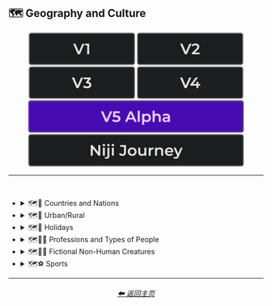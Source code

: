 <h2>🗺 Geography and Culture</h2>

<div align="center">

[<img src="/Images/Repo_Parts/Buttons/Version_Buttons/button_version_V1_inactive.webp?raw=true" alt="MidJourney V1" height="64" />](/Pages/MJ_V1/Style_Pages/Sphere/Geography_and_Culture.md)
[<img src="/Images/Repo_Parts/Buttons/Version_Buttons/button_version_V2_inactive.webp?raw=true" alt="MidJourney V2" height="64" />](/Pages/MJ_V2/Style_Pages/Sphere/Geography_and_Culture.md)
[<img src="/Images/Repo_Parts/Buttons/Version_Buttons/button_version_V3_inactive.webp?raw=true" alt="MidJourney V3" height="64" />](/Pages/MJ_V3/Style_Pages/Just_The_Style/Geography_and_Culture.md)
[<img src="/Images/Repo_Parts/Buttons/Version_Buttons/button_version_V4_inactive.webp?raw=true" alt="MidJourney V4" height="64" />](/Pages/MJ_V4/Style_Pages/Just_The_Style/Geography_and_Culture.md)
<br>
[<img src="/Images/Repo_Parts/Buttons/Version_Buttons/button_version_V5_Alpha_active_half.webp?raw=true" alt="MidJourney V5" height="64" />](/Pages/MJ_V5/Style_Pages/Just_The_Style/Geography_and_Culture.md)
[<img src="/Images/Repo_Parts/Buttons/Version_Buttons/button_version_niji_inactive_half.webp?raw=true" alt="Niji Journey" height="64" />](/Pages/Niji_Journey/Style_Pages/Geography_and_Culture.md)

</div>

<hr>
<br>


- <details><summary>🗺🎌 Countries and Nations</summary><p><div align="center">

    | Country | Nation |
    | :-: | :-: |
    | <img src="/Images/MJ_V5/V5_Alpha_1/Midjourney_Styles/Country.webp?raw=true" width="256" /> | <img src="/Images/MJ_V5/V5_Alpha_1/Midjourney_Styles/Nation.webp?raw=true" width="256" /> |
    
    <br>

    | American-Style | American Realism |
    | :-: | :-: |
    | <img src="/Images/MJ_V5/V5_Alpha_1/Midjourney_Styles/American-Style.webp?raw=true" width="256" /> | <img src="/Images/MJ_V5/V5_Alpha_1/Midjourney_Styles/American_Realism.webp?raw=true" width="256" /> |

    <br>

    | Canadian-Style | Canadian Realism |
    | :-: | :-: |
    | <img src="/Images/MJ_V5/V5_Alpha_1/Midjourney_Styles/Canadian-Style.webp?raw=true" width="256" /> | <img src="/Images/MJ_V5/V5_Alpha_1/Midjourney_Styles/Canadian_Realism.webp?raw=true" width="256" /> |

    <br>

    | Europunk |
    | :-: |
    | <img src="/Images/MJ_V5/V5_Alpha_1/Midjourney_Styles/Europunk.webp?raw=true" width="256" /> |

    <br>

    | Brazilian-Style | Brazilian Realism |
    | :-: | :-: |
    | <img src="/Images/MJ_V5/V5_Alpha_1/Midjourney_Styles/Brazilian-Style.webp?raw=true" width="256" /> | <img src="/Images/MJ_V5/V5_Alpha_1/Midjourney_Styles/Brazilian_Realism.webp?raw=true" width="256" /> |

    <br>

    | Incan | Tiwanaku |
    | :-: | :-: |
    | <img src="/Images/MJ_V5/V5_Alpha_1/Midjourney_Styles/Incan.webp?raw=true" width="256" /> | <img src="/Images/MJ_V5/V5_Alpha_1/Midjourney_Styles/Tiwanaku.webp?raw=true" width="256" /> |
    
    <br>

    | Mexican-Style | Mexican Realism |
    | :-: | :-: |
    | <img src="/Images/MJ_V5/V5_Alpha_1/Midjourney_Styles/Mexican-Style.webp?raw=true" width="256" /> | <img src="/Images/MJ_V5/V5_Alpha_1/Midjourney_Styles/Mexican_Realism.webp?raw=true" width="256" /> |

    <br>

    | African-Style | African Realism |
    | :-: | :-: |
    | <img src="/Images/MJ_V5/V5_Alpha_1/Midjourney_Styles/African-Style.webp?raw=true" width="256" /> | <img src="/Images/MJ_V5/V5_Alpha_1/Midjourney_Styles/African_Realism.webp?raw=true" width="256" /> |

    <br>

    | Mali | Benin |
    | :-: | :-: |
    | <img src="/Images/MJ_V5/V5_Alpha_1/Midjourney_Styles/Mali.webp?raw=true" width="256" /> | <img src="/Images/MJ_V5/V5_Alpha_1/Midjourney_Styles/Benin.webp?raw=true" width="256" /> |
    
    <br>

    | Australian-Style | Australian Realism |
    | :-: | :-: |
    | <img src="/Images/MJ_V5/V5_Alpha_1/Midjourney_Styles/Australian-Style.webp?raw=true" width="256" /> | <img src="/Images/MJ_V5/V5_Alpha_1/Midjourney_Styles/Australian_Realism.webp?raw=true" width="256" /> |

    <br>

    | Spanish-Style | Spanish Realism |
    | :-: | :-: |
    | <img src="/Images/MJ_V5/V5_Alpha_1/Midjourney_Styles/Spanish-Style.webp?raw=true" width="256" /> | <img src="/Images/MJ_V5/V5_Alpha_1/Midjourney_Styles/Spanish_Realism.webp?raw=true" width="256" /> |

    <br>

    | French-Style | French Realism |
    | :-: | :-: |
    | <img src="/Images/MJ_V5/V5_Alpha_1/Midjourney_Styles/French-Style.webp?raw=true" width="256" /> | <img src="/Images/MJ_V5/V5_Alpha_1/Midjourney_Styles/French_Realism.webp?raw=true" width="256" /> |

    <br>

    | Italian-Style | Italian Realism |
    | :-: | :-: |
    | <img src="/Images/MJ_V5/V5_Alpha_1/Midjourney_Styles/Italian-Style.webp?raw=true" width="256" /> | <img src="/Images/MJ_V5/V5_Alpha_1/Midjourney_Styles/Italian_Realism.webp?raw=true" width="256" /> |

    <br>

    | Turkish-Style | Turkish Realism |
    | :-: | :-: |
    | <img src="/Images/MJ_V5/V5_Alpha_1/Midjourney_Styles/Turkish-Style.webp?raw=true" width="256" /> | <img src="/Images/MJ_V5/V5_Alpha_1/Midjourney_Styles/Turkish_Realism.webp?raw=true" width="256" /> |

    <br>

    | British-Style | British Realism |
    | :-: | :-: |
    | <img src="/Images/MJ_V5/V5_Alpha_1/Midjourney_Styles/British-Style.webp?raw=true" width="256" /> | <img src="/Images/MJ_V5/V5_Alpha_1/Midjourney_Styles/British_Realism.webp?raw=true" width="256" /> |

    <br>

    | German-Style | German Realism | German Romanticism |
    | :-: | :-: | :-: |
    | <img src="/Images/MJ_V5/V5_Alpha_1/Midjourney_Styles/German-Style.webp?raw=true" width="256" /> | <img src="/Images/MJ_V5/V5_Alpha_1/Midjourney_Styles/German_Realism.webp?raw=true" width="256" /> | <img src="/Images/MJ_V5/V5_Alpha_1/Midjourney_Styles/German_Romanticism.webp?raw=true" width="256" /> |

    <br>

    | Greek-Style | Greek Realism | Greek Icon |
    | :-: | :-: | :-: |
    | <img src="/Images/MJ_V5/V5_Alpha_1/Midjourney_Styles/Greek-Style.webp?raw=true" width="256" /> | <img src="/Images/MJ_V5/V5_Alpha_1/Midjourney_Styles/Greek_Realism.webp?raw=true" width="256" /> | <img src="/Images/MJ_V5/V5_Alpha_1/Midjourney_Styles/Greek_Icon.webp?raw=true" width="256" /> |

    <br>

    | Greek God | Greek Goddess |
    | :-: | :-: |
    | <img src="/Images/MJ_V5/V5_Alpha_1/Midjourney_Styles/Greek_God.webp?raw=true" width="256" /> | <img src="/Images/MJ_V5/V5_Alpha_1/Midjourney_Styles/Greek_Goddess.webp?raw=true" width="256" /> |
    
    <br>

    | Polish-Style | Polish Realism |
    | :-: | :-: |
    | <img src="/Images/MJ_V5/V5_Alpha_1/Midjourney_Styles/Polish-Style.webp?raw=true" width="256" /> | <img src="/Images/MJ_V5/V5_Alpha_1/Midjourney_Styles/Polish_Realism.webp?raw=true" width="256" /> |

    <br>

    | Hungarian-Style | Hungarian Realism |
    | :-: | :-: |
    | <img src="/Images/MJ_V5/V5_Alpha_1/Midjourney_Styles/Hungarian-Style.webp?raw=true" width="256" /> | <img src="/Images/MJ_V5/V5_Alpha_1/Midjourney_Styles/Hungarian_Realism.webp?raw=true" width="256" /> |

    <br>

    | Swiss-Style | Swiss Realism |
    | :-: | :-: |
    | <img src="/Images/MJ_V5/V5_Alpha_1/Midjourney_Styles/Swiss-Style.webp?raw=true" width="256" /> | <img src="/Images/MJ_V5/V5_Alpha_1/Midjourney_Styles/Swiss_Realism.webp?raw=true" width="256" /> |

    <br>

    | Swedish-Style | Swedish Realism |
    | :-: | :-: |
    | <img src="/Images/MJ_V5/V5_Alpha_1/Midjourney_Styles/Swedish-Style.webp?raw=true" width="256" /> | <img src="/Images/MJ_V5/V5_Alpha_1/Midjourney_Styles/Swedish_Realism.webp?raw=true" width="256" /> |

    <br>

    | Irish-Style | Irish Realism |
    | :-: | :-: |
    | <img src="/Images/MJ_V5/V5_Alpha_1/Midjourney_Styles/Irish-Style.webp?raw=true" width="256" /> | <img src="/Images/MJ_V5/V5_Alpha_1/Midjourney_Styles/Irish_Realism.webp?raw=true" width="256" /> |

    <br>

    | Roman-Style | Roman Realism | Roman Icon |
    | :-: | :-: | :-: |
    | <img src="/Images/MJ_V5/V5_Alpha_1/Midjourney_Styles/Roman-Style.webp?raw=true" width="256" /> | <img src="/Images/MJ_V5/V5_Alpha_1/Midjourney_Styles/Roman_Realism.webp?raw=true" width="256" /> | <img src="/Images/MJ_V5/V5_Alpha_1/Midjourney_Styles/Roman_Icon.webp?raw=true" width="256" /> |

    <br>

    | Roman Mythology | Roman God | Roman Goddess |
    | :-: | :-: | :-: |
    | <img src="/Images/MJ_V5/V5_Alpha_1/Midjourney_Styles/Roman_Mythology.webp?raw=true" width="256" /> | <img src="/Images/MJ_V5/V5_Alpha_1/Midjourney_Styles/Roman_God.webp?raw=true" width="256" /> | <img src="/Images/MJ_V5/V5_Alpha_1/Midjourney_Styles/Roman_Goddess.webp?raw=true" width="256" /> |
    
    <br>

    | Dominican-Style | Dominican Realism |
    | :-: | :-: |
    | <img src="/Images/MJ_V5/V5_Alpha_1/Midjourney_Styles/Dominican-Style.webp?raw=true" width="256" /> | <img src="/Images/MJ_V5/V5_Alpha_1/Midjourney_Styles/Dominican_Realism.webp?raw=true" width="256" /> |

    <br>

    | Chinese-Style | Chinese Realism |
    | :-: | :-: |
    | <img src="/Images/MJ_V5/V5_Alpha_1/Midjourney_Styles/Chinese-Style.webp?raw=true" width="256" /> | <img src="/Images/MJ_V5/V5_Alpha_1/Midjourney_Styles/Chinese_Realism.webp?raw=true" width="256" /> |

    <br>
    
    | Tang Dynasty | Timurid |
    | :-: | :-: |
    | <img src="/Images/MJ_V5/V5_Alpha_1/Midjourney_Styles/Tang_Dynasty.webp?raw=true" width="256" /> | <img src="/Images/MJ_V5/V5_Alpha_1/Midjourney_Styles/Timurid.webp?raw=true" width="256" /> |

    <br>

    | Japanese | Taisho Period |
    | :-: | :-: |
    | <img src="/Images/MJ_V5/V5_Alpha_1/Midjourney_Styles/Japanese.webp?raw=true" width="256" /> | <img src="/Images/MJ_V5/V5_Alpha_1/Midjourney_Styles/Taisho_Period.webp?raw=true" width="256" /> |

    <br>

    | Japanese-Style | Japanese Realism | Japonism |
    | :-: | :-: | :-: |
    | <img src="/Images/MJ_V5/V5_Alpha_1/Midjourney_Styles/Japanese-Style.webp?raw=true" width="256" /> | <img src="/Images/MJ_V5/V5_Alpha_1/Midjourney_Styles/Japanese_Realism.webp?raw=true" width="256" /> | <img src="/Images/MJ_V5/V5_Alpha_1/Midjourney_Styles/Japonism.webp?raw=true" width="256" /> |

    <br>

    | Ukrainian-Style | Ukrainian Realism |
    | :-: | :-: |
    | <img src="/Images/MJ_V5/V5_Alpha_1/Midjourney_Styles/Ukrainian-Style.webp?raw=true" width="256" /> | <img src="/Images/MJ_V5/V5_Alpha_1/Midjourney_Styles/Ukrainian_Realism.webp?raw=true" width="256" /> |

    <br>

    | Indonesian-Style | Indonesian Realism |
    | :-: | :-: |
    | <img src="/Images/MJ_V5/V5_Alpha_1/Midjourney_Styles/Indonesian-Style.webp?raw=true" width="256" /> | <img src="/Images/MJ_V5/V5_Alpha_1/Midjourney_Styles/Indonesian_Realism.webp?raw=true" width="256" /> |

    <br>

    | Balinese | Tibetan | Khmer |
    | :-: | :-: | :-: |
    | <img src="/Images/MJ_V5/V5_Alpha_1/Midjourney_Styles/Balinese.webp?raw=true" width="256" /> | <img src="/Images/MJ_V5/V5_Alpha_1/Midjourney_Styles/Tibetan.webp?raw=true" width="256" /> | <img src="/Images/MJ_V5/V5_Alpha_1/Midjourney_Styles/Khmer.webp?raw=true" width="256" /> |
    
    <br>
    
    | Thai | Bagan |
    | :-: | :-: |
    | <img src="/Images/MJ_V5/V5_Alpha_1/Midjourney_Styles/Thai.webp?raw=true" width="256" /> | <img src="/Images/MJ_V5/V5_Alpha_1/Midjourney_Styles/Bagan.webp?raw=true" width="256" /> |
    
    <br>

    | Indian-Style | Indian Realism |
    | :-: | :-: |
    | <img src="/Images/MJ_V5/V5_Alpha_1/Midjourney_Styles/Indian-Style.webp?raw=true" width="256" /> | <img src="/Images/MJ_V5/V5_Alpha_1/Midjourney_Styles/Indian_Realism.webp?raw=true" width="256" /> |

    <br>

    | Bavarian |
    | :-: |
    | <img src="/Images/MJ_V5/V5_Alpha_1/Midjourney_Styles/Bavarian.webp?raw=true" width="256" /> |
    
    <br>
    
    | Minoan | Cycladic |
    | :-: | :-: |
    | <img src="/Images/MJ_V5/V5_Alpha_1/Midjourney_Styles/Minoan.webp?raw=true" width="256" /> | <img src="/Images/MJ_V5/V5_Alpha_1/Midjourney_Styles/Cycladic.webp?raw=true" width="256" /> |
    
    <br>
    
    | Puebloan | Armenian |
    | :-: | :-: |
    | <img src="/Images/MJ_V5/V5_Alpha_1/Midjourney_Styles/Puebloan.webp?raw=true" width="256" /> | <img src="/Images/MJ_V5/V5_Alpha_1/Midjourney_Styles/Armenian.webp?raw=true" width="256" /> |
    
    <br>

    | Russian-Style | Russian Realism |
    | :-: | :-: |
    | <img src="/Images/MJ_V5/V5_Alpha_1/Midjourney_Styles/Russian-Style.webp?raw=true" width="256" /> | <img src="/Images/MJ_V5/V5_Alpha_1/Midjourney_Styles/Russian_Realism.webp?raw=true" width="256" /> |

    <br>

    | Propaganda | American Propaganda | Soviet Propaganda |
    | :-: | :-: | :-: |
    | <img src="/Images/MJ_V5/V5_Alpha_1/Midjourney_Styles/Propaganda.webp?raw=true" width="256" /> | <img src="/Images/MJ_V5/V5_Alpha_1/Midjourney_Styles/American_Propaganda.webp?raw=true" width="256" /> | <img src="/Images/MJ_V5/V5_Alpha_1/Midjourney_Styles/Soviet_Propaganda.webp?raw=true" width="256" /> |

    <br>

    | Arabic | Caribbean | Mayan |
    | :-: | :-: | :-: |
    | <img src="/Images/MJ_V5/V5_Alpha_1/Midjourney_Styles/Arabic.webp?raw=true" width="256" /> | <img src="/Images/MJ_V5/V5_Alpha_1/Midjourney_Styles/Caribbean.webp?raw=true" width="256" /> | <img src="/Images/MJ_V5/V5_Alpha_1/Midjourney_Styles/Mayan.webp?raw=true" width="256" /> |

    <br>

    | Egyptian Art | Socialist Realism |
    | :-: | :-: |
    | <img src="/Images/MJ_V5/V5_Alpha_1/Midjourney_Styles/Egyptian_Art.webp?raw=true" width="256" /> | <img src="/Images/MJ_V5/V5_Alpha_1/Midjourney_Styles/Socialist_Realism.webp?raw=true" width="256" /> |

    <br>

    | Nordic Mythology |
    | :-: |
    | <img src="/Images/MJ_V5/V5_Alpha_1/Midjourney_Styles/Nordic_Mythology.webp?raw=true" width="256" /> |

    <br>
    
    | Victorian |
    | :-: |
    | <img src="/Images/MJ_V5/V5_Alpha_1/Midjourney_Styles/Victorian.webp?raw=true" width="256" /> |

    <br>

    | Byzantine | Byzantine Icon |
    | :-: | :-: |
    | <img src="/Images/MJ_V5/V5_Alpha_1/Midjourney_Styles/Byzantine.webp?raw=true" width="256" /> | <img src="/Images/MJ_V5/V5_Alpha_1/Midjourney_Styles/Byzantine_Icon.webp?raw=true" width="256" /> |

    <br>

    | Christian Icon |
    | :-: |
    | <img src="/Images/MJ_V5/V5_Alpha_1/Midjourney_Styles/Christian_Icon.webp?raw=true" width="256" /> |
    
  </div></p></details>


- <details><summary>🗺🌾 Urban/Rural</summary><p><div align="center">

      | Urban | Urbancore | Urban Exploration |
    | :-: | :-: | :-: |
    | <img src="/Images/MJ_V5/V5_Alpha_1/Midjourney_Styles/Urban.webp?raw=true" width="256" /> | <img src="/Images/MJ_V5/V5_Alpha_1/Midjourney_Styles/Urbancore.webp?raw=true" width="256" /> | <img src="/Images/MJ_V5/V5_Alpha_1/Midjourney_Styles/Urban_Exploration.webp?raw=true" width="256" /> |
    
    <br>

    | Rural | Ruralcore |
    | :-: | :-: |
    | <img src="/Images/MJ_V5/V5_Alpha_1/Midjourney_Styles/Rural.webp?raw=true" width="256" /> | <img src="/Images/MJ_V5/V5_Alpha_1/Midjourney_Styles/Ruralcore.webp?raw=true" width="256" /> |

    <br>

    | Adventurecore | Hikecore | Prairiecore |
    | :-: | :-: | :-: |
    | <img src="/Images/MJ_V5/V5_Alpha_1/Midjourney_Styles/Adventurecore.webp?raw=true" width="256" /> | <img src="/Images/MJ_V5/V5_Alpha_1/Midjourney_Styles/Hikecore.webp?raw=true" width="256" /> | <img src="/Images/MJ_V5/V5_Alpha_1/Midjourney_Styles/Prairiecore.webp?raw=true" width="256" /> |

    <br>

    | Farmcore | Countrycore | Villagecore |
    | :-: | :-: | :-: |
    | <img src="/Images/MJ_V5/V5_Alpha_1/Midjourney_Styles/Farmcore.webp?raw=true" width="256" /> | <img src="/Images/MJ_V5/V5_Alpha_1/Midjourney_Styles/Countrycore.webp?raw=true" width="256" /> | <img src="/Images/MJ_V5/V5_Alpha_1/Midjourney_Styles/Villagecore.webp?raw=true" width="256" /> |

    <br>
    
    | Tavernwave | Cabincore | Cottagecore |
    | :-: | :-: | :-: |
    | <img src="/Images/MJ_V5/V5_Alpha_1/Midjourney_Styles/Tavernwave.webp?raw=true" width="256" /> | <img src="/Images/MJ_V5/V5_Alpha_1/Midjourney_Styles/Cabincore.webp?raw=true" width="256" /> | <img src="/Images/MJ_V5/V5_Alpha_1/Midjourney_Styles/Cottagecore.webp?raw=true" width="256" /> |

    <br>
    
    | Hermitpunk |
    | :-: |
    | <img src="/Images/MJ_V5/V5_Alpha_1/Midjourney_Styles/Hermitpunk.webp?raw=true" width="256" /> |

  </div></p></details>


- <details><summary>🗺🎄 Holidays</summary><p><div align="center">

    | Holiday |
    | :-: |
    | <img src="/Images/MJ_V5/V5_Alpha_1/Midjourney_Styles/Holiday.webp?raw=true" width="256" /> |
    
    <br>

    | Christmas | Santa | Elf |
    | :-: | :-: | :-: |
    | <img src="/Images/MJ_V5/V5_Alpha_1/Midjourney_Styles/Christmas.webp?raw=true" width="256" /> | <img src="/Images/MJ_V5/V5_Alpha_1/Midjourney_Styles/Santa.webp?raw=true" width="256" /> | <img src="/Images/MJ_V5/V5_Alpha_1/Midjourney_Styles/Elf.webp?raw=true" width="256" /> |

    <br>

    | Halloween |
    | :-: |
    | <img src="/Images/MJ_V5/V5_Alpha_1/Midjourney_Styles/Halloween.webp?raw=true" width="256" /> |

  </div></p></details>


- <details><summary>🗺🐱‍👤 Professions and Types of People</summary><p><div align="center">

    | Boss | Master |
    | :-: | :-: |
    | <img src="/Images/MJ_V5/V5_Alpha_1/Midjourney_Styles/Boss.webp?raw=true" width="256" /> | <img src="/Images/MJ_V5/V5_Alpha_1/Midjourney_Styles/Master.webp?raw=true" width="256" /> |

    <br>

    | Police |
    | :-: |
    | <img src="/Images/MJ_V5/V5_Alpha_1/Midjourney_Styles/Police.webp?raw=true" width="256" /> |

    <br>

    | Warrior | Samurai | Samurai Warrior |
    | :-: | :-: | :-: |
    | <img src="/Images/MJ_V5/V5_Alpha_1/Midjourney_Styles/Warrior.webp?raw=true" width="256" /> | <img src="/Images/MJ_V5/V5_Alpha_1/Midjourney_Styles/Samurai.webp?raw=true" width="256" /> | <img src="/Images/MJ_V5/V5_Alpha_1/Midjourney_Styles/Samurai_Warrior.webp?raw=true" width="256" /> |

    <br>
    
    | Artist | Bard | Cleric |
    | :-: | :-: | :-: |
    | <img src="/Images/MJ_V5/V5_Alpha_1/Midjourney_Styles/Artist.webp?raw=true" width="256" /> | <img src="/Images/MJ_V5/V5_Alpha_1/Midjourney_Styles/Bard.webp?raw=true" width="256" /> | <img src="/Images/MJ_V5/V5_Alpha_1/Midjourney_Styles/Cleric.webp?raw=true" width="256" /> |

    <br>

    | Clownpunk | Clowncore |
    | :-: | :-: |
    | <img src="/Images/MJ_V5/V5_Alpha_1/Midjourney_Styles/Clownpunk.webp?raw=true" width="256" /> | <img src="/Images/MJ_V5/V5_Alpha_1/Midjourney_Styles/Clowncore.webp?raw=true" width="256" /> |

    <br>

    | Viking | Pilgrim |
    | :-: | :-: |
    | <img src="/Images/MJ_V5/V5_Alpha_1/Midjourney_Styles/Viking.webp?raw=true" width="256" /> | <img src="/Images/MJ_V5/V5_Alpha_1/Midjourney_Styles/Pilgrim.webp?raw=true" width="256" /> |

    <br>

    | Quarterback |
    | :-: |
    | <img src="/Images/MJ_V5/V5_Alpha_1/Midjourney_Styles/Quarterback.webp?raw=true" width="256" /> |
    
    <br>

    | Catholicpunk |
    | :-: |
    | <img src="/Images/MJ_V5/V5_Alpha_1/Midjourney_Styles/Catholicpunk.webp?raw=true" width="256" /> |

    <br>

    | Poetcore | Scoutcore |
    | :-: | :-: |
    | <img src="/Images/MJ_V5/V5_Alpha_1/Midjourney_Styles/Poetcore.webp?raw=true" width="256" /> | <img src="/Images/MJ_V5/V5_Alpha_1/Midjourney_Styles/Scoutcore.webp?raw=true" width="256" /> |

    <br>

    | Kingcore | Princecore | Princesscore |
    | :-: | :-: | :-: |
    | <img src="/Images/MJ_V5/V5_Alpha_1/Midjourney_Styles/Kingcore.webp?raw=true" width="256" /> | <img src="/Images/MJ_V5/V5_Alpha_1/Midjourney_Styles/Princecore.webp?raw=true" width="256" /> | <img src="/Images/MJ_V5/V5_Alpha_1/Midjourney_Styles/Princesscore.webp?raw=true" width="256" /> |

    <br>

    | Royalcore | Knightcore |
    | :-: | :-: |
    | <img src="/Images/MJ_V5/V5_Alpha_1/Midjourney_Styles/Royalcore.webp?raw=true" width="256" /> | <img src="/Images/MJ_V5/V5_Alpha_1/Midjourney_Styles/Knightcore.webp?raw=true" width="256" /> |

    <br>

    | Roguecore | Villaincore |
    | :-: | :-: |
    | <img src="/Images/MJ_V5/V5_Alpha_1/Midjourney_Styles/Roguecore.webp?raw=true" width="256" /> | <img src="/Images/MJ_V5/V5_Alpha_1/Midjourney_Styles/Villaincore.webp?raw=true" width="256" /> |

    <br>
    
    | Kidcore | Tweencore | Grandparentcore |
    | :-: | :-: | :-: |
    | <img src="/Images/MJ_V5/V5_Alpha_1/Midjourney_Styles/Kidcore.webp?raw=true" width="256" /> | <img src="/Images/MJ_V5/V5_Alpha_1/Midjourney_Styles/Tweencore.webp?raw=true" width="256" /> | <img src="/Images/MJ_V5/V5_Alpha_1/Midjourney_Styles/Grandparentcore.webp?raw=true" width="256" /> |

    <br>

    | Brocore |
    | :-: |
    | <img src="/Images/MJ_V5/V5_Alpha_1/Midjourney_Styles/Brocore.webp?raw=true" width="256" /> |

    <br>

    <table>
        <tr><th>John Cena</th><tr>
        <tr height=256><td width=256></td></tr>
    </table>
    
  </div></p></details>


- <details><summary>🗺🧜‍♀️ Fictional Non-Human Creatures</summary><p><div align="center">

    | Entities |
    | :-: |
    | <img src="/Images/MJ_V5/V5_Alpha_1/Midjourney_Styles/Entities.webp?raw=true" width="256" /> |

    <br>
    
    | Goblin | Halfling |
    | :-: | :-: |
    | <img src="/Images/MJ_V5/V5_Alpha_1/Midjourney_Styles/Goblin.webp?raw=true" width="256" /> | <img src="/Images/MJ_V5/V5_Alpha_1/Midjourney_Styles/Halfling.webp?raw=true" width="256" /> |
    
    <br>
    
    | Warlock | Wizard |
    | :-: | :-: |
    | <img src="/Images/MJ_V5/V5_Alpha_1/Midjourney_Styles/Warlock.webp?raw=true" width="256" /> | <img src="/Images/MJ_V5/V5_Alpha_1/Midjourney_Styles/Wizard.webp?raw=true" width="256" /> |

    <br>
    
    | Elf | Orc |
    | :-: | :-: |
    | <img src="/Images/MJ_V5/V5_Alpha_1/Midjourney_Styles/Elf.webp?raw=true" width="256" /> | <img src="/Images/MJ_V5/V5_Alpha_1/Midjourney_Styles/Orc.webp?raw=true" width="256" /> |
    
    <br>
    
    | Mermaid |
    | :-: |
    | <img src="/Images/MJ_V5/V5_Alpha_1/Midjourney_Styles/Mermaid.webp?raw=true" width="256" /> |

  </div></p></details>


- <details><summary>🗺⚽ Sports</summary><p><div align="center">

    | Sport | Sports |
    | :-: | :-: |
    | <img src="/Images/MJ_V5/V5_Alpha_1/Midjourney_Styles/Sport.webp?raw=true" width="256" /> | <img src="/Images/MJ_V5/V5_Alpha_1/Midjourney_Styles/Sports.webp?raw=true" width="256" /> |
    
    <br>

    | Basketball | Baseball | Football |
    | :-: | :-: | :-: |
    | <img src="/Images/MJ_V5/V5_Alpha_1/Midjourney_Styles/Basketball.webp?raw=true" width="256" /> | <img src="/Images/MJ_V5/V5_Alpha_1/Midjourney_Styles/Baseball.webp?raw=true" width="256" /> | <img src="/Images/MJ_V5/V5_Alpha_1/Midjourney_Styles/Football.webp?raw=true" width="256" /> |
    
    <br>
    
    | Soccer | Soccer Ball |
    | :-: | :-: |
    | <img src="/Images/MJ_V5/V5_Alpha_1/Midjourney_Styles/Soccer.webp?raw=true" width="256" /> | <img src="/Images/MJ_V5/V5_Alpha_1/Midjourney_Styles/Soccer_Ball.webp?raw=true" width="256" /> |
    
    <br>
    
    | Golf | Golf Ball |
    | :-: | :-: |
    | <img src="/Images/MJ_V5/V5_Alpha_1/Midjourney_Styles/Golf.webp?raw=true" width="256" /> | <img src="/Images/MJ_V5/V5_Alpha_1/Midjourney_Styles/Golf_Ball.webp?raw=true" width="256" /> |
    
    <br>
    
    | Tennis | Tennis Ball |
    | :-: | :-: |
    | <img src="/Images/MJ_V5/V5_Alpha_1/Midjourney_Styles/Tennis.webp?raw=true" width="256" /> | <img src="/Images/MJ_V5/V5_Alpha_1/Midjourney_Styles/Tennis_Ball.webp?raw=true" width="256" /> |
    
    <br>
    
    | Hockey | Hockey Puck |
    | :-: | :-: |
    | <img src="/Images/MJ_V5/V5_Alpha_1/Midjourney_Styles/Hockey.webp?raw=true" width="256" /> | <img src="/Images/MJ_V5/V5_Alpha_1/Midjourney_Styles/Hockey_Puck.webp?raw=true" width="256" /> |

    <br>
    
    | Volleyball |
    | :-: |
    | <img src="/Images/MJ_V5/V5_Alpha_1/Midjourney_Styles/Volleyball.webp?raw=true" width="256" /> |

    <br>

    | Rugby | Rugby-Ball |
    | :-: | :-: |
    | <img src="/Images/MJ_V5/V5_Alpha_1/Midjourney_Styles/Rugby.webp?raw=true" width="256" /> | <img src="/Images/MJ_V5/V5_Alpha_1/Midjourney_Styles/Rugby-Ball.webp?raw=true" width="256" /> |
    
    <br>
    
    | Skydiving |
    | :-: |
    | <img src="/Images/MJ_V5/V5_Alpha_1/Midjourney_Styles/Skydiving.webp?raw=true" width="256" /> |

  </div></p></details>

<hr>
<div align="center">
    <h6><a href="/README.md">⬅ 返回主页</a></h6>
</div>